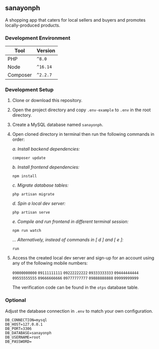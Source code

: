 ## sanayonph
A shopping app that caters for local sellers and buyers and promotes locally-produced products.

### Development Environment
| Tool      | Version   |
| --------- | --------- |
| PHP       | `^8.0`    |
| Node      | `^16.14`  |
| Composer  | `^2.2.7`  |

### Development Setup
1. Clone or download this repository.
2. Open the project directory and copy `.env-example` to `.env` in the root directory.
3. Create a MySQL database named `sanayonph`.
4. Open cloned directory in terminal then run the following commands in order:

    *a. Install backend dependencies:*
    ```composer log
    composer update
    ```
   
    *b. Install frontend dependencies:*
    ```composer log
    npm install
    ```
   
    *c. Migrate database tables:*
    ```composer log
    php artisan migrate
    ```
   
    *d. Spin a local dev server:*
    ```composer log
    php artisan serve
    ```
   
   *e. Compile and run frontend in different terminal session:*
    ```composer log
    npm run watch
    ```
   
   *... Alternatively, instead of commands in [ d ] and [ e ]:*
   ```composer log
   run
   ```
   
    
5. Access the created local dev server and sign-up for an account using any of the following mobile numbers:
    
    `09000000000` `09111111111` `09222222222` `09333333333` `09444444444`
    `09555555555` `09666666666` `09777777777` `09888888888` `09999999999`
    
    The verification code can be found in the `otps` database table.


### Optional
Adjust the database connection in `.env` to match your own configuration.

```dotenv
DB_CONNECTION=mysql
DB_HOST=127.0.0.1
DB_PORT=3306
DB_DATABASE=sanayonph
DB_USERNAME=root
DB_PASSWORD=
```

